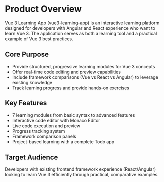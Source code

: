 # Product Overview

Vue 3 Learning App (vue3-learning-app) is an interactive learning platform designed for developers with Angular and React experience who want to learn Vue 3. The application serves as both a learning tool and a practical example of Vue 3 best practices.

## Core Purpose
- Provide structured, progressive learning modules for Vue 3 concepts
- Offer real-time code editing and preview capabilities
- Include framework comparisons (Vue vs React vs Angular) to leverage existing knowledge
- Track learning progress and provide hands-on exercises

## Key Features
- 7 learning modules from basic syntax to advanced features
- Interactive code editor with Monaco Editor
- Live code execution and preview
- Progress tracking system
- Framework comparison panels
- Project-based learning with a complete Todo app

## Target Audience
Developers with existing frontend framework experience (React/Angular) looking to learn Vue 3 efficiently through practical, comparative examples.